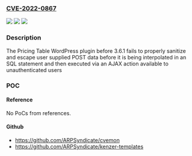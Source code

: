 ### [CVE-2022-0867](https://cve.mitre.org/cgi-bin/cvename.cgi?name=CVE-2022-0867)
![](https://img.shields.io/static/v1?label=Product&message=Pricing%20Table%20Plugin&color=blue)
![](https://img.shields.io/static/v1?label=Version&message=3.6.1%3C%203.6.1%20&color=brighgreen)
![](https://img.shields.io/static/v1?label=Vulnerability&message=CWE-89%20SQL%20Injection&color=brighgreen)

### Description

The Pricing Table WordPress plugin before 3.6.1 fails to properly sanitize and escape user supplied POST data before it is being interpolated in an SQL statement and then executed via an AJAX action available to unauthenticated users

### POC

#### Reference
No PoCs from references.

#### Github
- https://github.com/ARPSyndicate/cvemon
- https://github.com/ARPSyndicate/kenzer-templates

